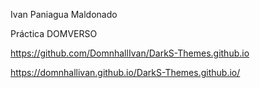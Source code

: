Ivan Paniagua Maldonado

Práctica DOMVERSO

https://github.com/DomnhallIvan/DarkS-Themes.github.io

https://domnhallivan.github.io/DarkS-Themes.github.io/

